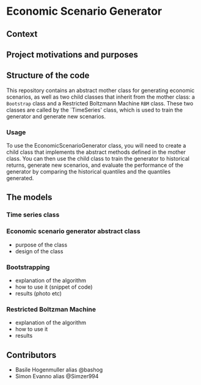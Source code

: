 # Economic Scenario Generator

## Context

## Project motivations and purposes


## Structure of the code
This repository contains an abstract mother class for generating economic scenarios, as well as two child classes that inherit from the mother class: a `Bootstrap` class and a Restricted Boltzmann Machine `RBM` class.
These two classes are called by the `TimeSeries' class, which is used to train the generator and generate new scenarios.

### Usage
To use the EconomicScenarioGenerator class, you will need to create a child class that implements the abstract methods defined in the mother class. You can then use the child class to train the generator to historical returns, generate new scenarios, and evaluate the performance of the generator by comparing the historical quantiles and the quantiles generated.

## The models

### Time series class

### Economic scenario generator abstract class
- purpose of the class
- design of the class

### Bootstrapping
- explanation of the algorithm
- how to use it (snippet of code)
- results (photo etc)


### Restricted Boltzman Machine
- explanation of the algorithm
- how to use it
- results



## Contributors
- Basile Hogenmuller alias @bashog
- Simon Evanno alias @Simzer994
